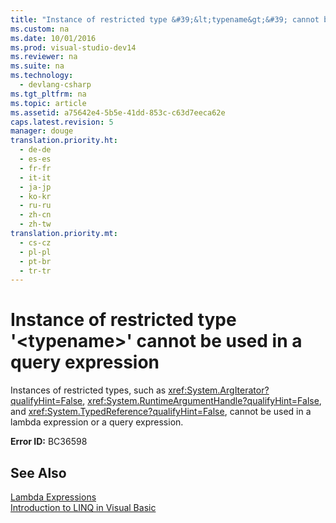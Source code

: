```yaml
---
title: "Instance of restricted type &#39;&lt;typename&gt;&#39; cannot be used in a query expression"
ms.custom: na
ms.date: 10/01/2016
ms.prod: visual-studio-dev14
ms.reviewer: na
ms.suite: na
ms.technology: 
  - devlang-csharp
ms.tgt_pltfrm: na
ms.topic: article
ms.assetid: a75642e4-5b5e-41dd-853c-c63d7eeca62e
caps.latest.revision: 5
manager: douge
translation.priority.ht: 
  - de-de
  - es-es
  - fr-fr
  - it-it
  - ja-jp
  - ko-kr
  - ru-ru
  - zh-cn
  - zh-tw
translation.priority.mt: 
  - cs-cz
  - pl-pl
  - pt-br
  - tr-tr
---
```

# Instance of restricted type &#39;&lt;typename&gt;&#39; cannot be used in a query expression
Instances of restricted types, such as <xref:System.ArgIterator?qualifyHint=False>, <xref:System.RuntimeArgumentHandle?qualifyHint=False>, and <xref:System.TypedReference?qualifyHint=False>, cannot be used in a lambda expression or a query expression.  
  
 **Error ID:** BC36598  
  
## See Also  
 [Lambda Expressions](../Topic/Lambda%20Expressions%20\(Visual%20Basic\).md)   
 [Introduction to LINQ in Visual Basic](../Topic/Introduction%20to%20LINQ%20in%20Visual%20Basic.md)